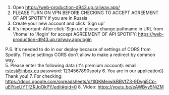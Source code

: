 1. Open https://web-production-d943.up.railway.app/
2. PLEASE TURN ON VPN BEFORE CHECKING TO ACCEPT AGREEMENT OF API SPOTIFY if you are in Russia
3. Create your new account and click 'Sign up'
4. It's important:
   After click 'Sign up' please change pathname in URL from '/home' to '/login' for accept AGREEMENT OF API SPOTIFY:
   https://web-production-d943.up.railway.app/login

P.S. It's needed to do in our deploy because of settings of CORS from Spotify. These settings CORS don't allow to make a redirect by common way.  
5. Please enter the following data (it's premium account):
email: rstest@inbox.eu
password: 1234567890spoty 
6. You are in our application)) Thank you! 
7. For checking: https://docs.google.com/spreadsheets/d/1lGKMeiwikBBVfZ3-9Dvgj5Cp-uElYsxUYTfZRJqOkPY/edit#gid=0 8. Video: https://youtu.be/eAWByy5NjZM
